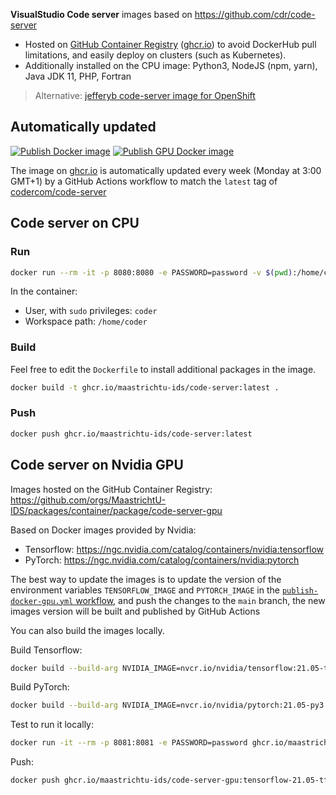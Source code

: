 **VisualStudio Code server** images based on https://github.com/cdr/code-server

* Hosted on [GitHub Container Registry](https://github.com/orgs/MaastrichtU-IDS/packages/container/package/code-server) ([ghcr.io](https://ghcr.io)) to avoid DockerHub pull limitations, and easily deploy on clusters (such as Kubernetes).
* Additionally installed on the CPU image: Python3, NodeJS (npm, yarn), Java JDK 11, PHP, Fortran

> Alternative: [jefferyb code-server image for OpenShift](https://github.com/jefferyb/code-server-openshift)

## Automatically updated

[![Publish Docker image](https://github.com/MaastrichtU-IDS/code-server/workflows/Publish%20Docker%20image/badge.svg)](https://github.com/MaastrichtU-IDS/code-server/actions) [![Publish GPU Docker image](https://github.com/MaastrichtU-IDS/code-server/actions/workflows/publish-docker-gpu.yml/badge.svg)](https://github.com/MaastrichtU-IDS/code-server/actions/workflows/publish-docker-gpu.yml)


The image on [ghcr.io](https://ghcr.io) is automatically updated every week (Monday at 3:00 GMT+1) by a GitHub Actions workflow to match the `latest` tag of [codercom/code-server](https://hub.docker.com/r/codercom/code-server)

## Code server on CPU

### Run

```bash
docker run --rm -it -p 8080:8080 -e PASSWORD=password -v $(pwd):/home/coder ghcr.io/maastrichtu-ids/code-server:latest
```

In the container:

* User, with `sudo` privileges: `coder`
* Workspace path: `/home/coder`

### Build

Feel free to edit the `Dockerfile` to install additional packages in the image.

```bash
docker build -t ghcr.io/maastrichtu-ids/code-server:latest .
```

### Push

```bash
docker push ghcr.io/maastrichtu-ids/code-server:latest
```

## Code server on Nvidia GPU

Images hosted on the GitHub Container Registry: https://github.com/orgs/MaastrichtU-IDS/packages/container/package/code-server-gpu

Based on Docker images provided by Nvidia:

* Tensorflow: https://ngc.nvidia.com/catalog/containers/nvidia:tensorflow
* PyTorch: https://ngc.nvidia.com/catalog/containers/nvidia:pytorch

The best way to update the images is to update the version of the environment variables `TENSORFLOW_IMAGE` and `PYTORCH_IMAGE` in the [`publish-docker-gpu.yml` workflow](https://github.com/MaastrichtU-IDS/code-server/blob/main/.github/workflows/publish-docker-gpu.yml), and push the changes to the `main` branch, the new images version will be built and published by GitHub Actions

You can also build the images locally.

Build Tensorflow:

```bash
docker build --build-arg NVIDIA_IMAGE=nvcr.io/nvidia/tensorflow:21.05-tf2-py3 -t ghcr.io/maastrichtu-ids/code-server-gpu:tensorflow-21.05-tf2-py3 -f Dockerfile.gpu .
```

Build PyTorch:

```bash
docker build --build-arg NVIDIA_IMAGE=nvcr.io/nvidia/pytorch:21.05-py3 -t ghcr.io/maastrichtu-ids/code-server-gpu:pytorch-21.05-py3 -f Dockerfile.gpu .
```


Test to run it locally:

```bash
docker run -it --rm -p 8081:8081 -e PASSWORD=password ghcr.io/maastrichtu-ids/code-server-gpu:tensorflow-21.05-tf2-py3
```

Push:

```bash
docker push ghcr.io/maastrichtu-ids/code-server-gpu:tensorflow-21.05-tf2-py3
```

